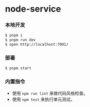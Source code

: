 # node-service

### 本地开发

```bash
$ pnpm i
$ pnpm run dev
$ open http://localhost:7001/
```

### 部署

```bash
$ pnpm start
```

### 内置指令

- 使用 `npm run lint` 来做代码风格检查。
- 使用 `npm test` 来执行单元测试。
